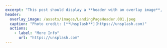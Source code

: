 ```yaml
---
excerpt: "This post should display a **header with an overlay image**, if the theme supports it."
header:
  overlay_image: /assets/images/LandingPageHeader.001.jpeg
  caption: "Photo credit: [**Unsplash**](https://unsplash.com)"
  actions:
    - label: "More Info"
      url: "https://unsplash.com"
---
```

